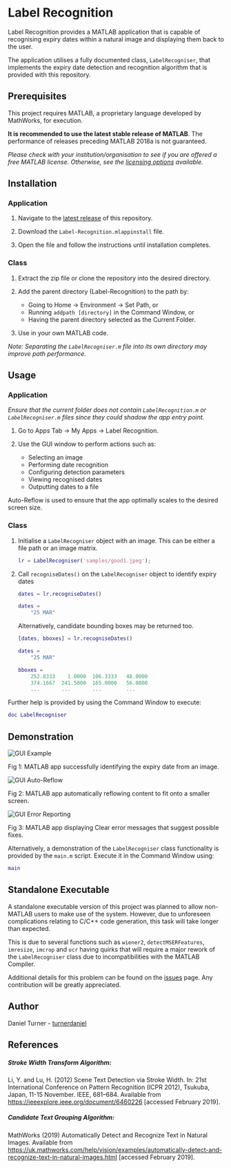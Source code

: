 # Label Recognition

Label Recognition provides a MATLAB application that is capable of recognising expiry dates within a natural image and displaying them back to the user.

The application utilises a fully documented class, `LabelRecogniser`, that implements the expiry date detection and recognition algorithm that is provided with this repository. 

## Prerequisites

This project requires MATLAB, a proprietary language developed by MathWorks, for execution. 

**It is recommended to use the latest stable release of MATLAB**. The performance of releases preceding MATLAB 2018a is not guaranteed.

*Please check with your institution/organisation to see if you are offered a free MATLAB license. Otherwise, see the [licensing options](https://www.mathworks.com/pricing-licensing.html) available.*

## Installation
### Application

1. Navigate to the [latest release](https://github.com/turnerdaniel/Label-Recognition/releases/latest) of this repository.

2. Download the `Label-Recognition.mlappinstall` file.

3. Open the file and follow the instructions until installation completes.

### Class

1. Extract the zip file or clone the repository into the desired directory.

2. Add the parent directory (Label-Recognition) to the path by:
    * Going to Home &rarr; Environment &rarr; Set Path, or
    * Running `addpath [directory]` in the Command Window, or 
    * Having the parent directory selected as the Current Folder.

3. Use in your own MATLAB code.

*Note: Separating the `LabelRecogniser.m` file into its own directory may improve path performance.*

## Usage
### Application

*Ensure that the current folder does not contain `LabelRecognition.m` or `LabelRecogniser.m` files since they could shadow the app entry point.* 

1. Go to Apps Tab &rarr; My Apps &rarr; Label Recognition.

2. Use the GUI window to perform actions such as:

    - Selecting an image
    - Performing date recognition
    - Configuring detection parameters
    - Viewing recognised dates
    - Outputting dates to a file

Auto-Reflow is used to ensure that the app optimally scales to the desired screen size.

### Class

1. Initialise a `LabelRecogniser` object with an image. This can be either a file path or an image matrix.

    ```MATLAB
    lr = LabelRecogniser('samples/good1.jpeg');
    ```

2. Call `recogniseDates()` on the `LabelRecogniser` object to identify expiry dates 
    
    ```MATLAB
    dates = lr.recogniseDates()

    dates = 
        "25 MAR"
    ```

    Alternatively, candidate bounding boxes may be returned too. 
    ```MATLAB
    [dates, bboxes] = lr.recogniseDates()

    dates = 
        "25 MAR"

    bboxes = 
        252.8333    1.0000  106.3333   48.0000
        374.1667  241.5000  165.0000   56.0000
        ...       ...       ...        ...
    ```
    
Further help is provided by using the Command Window to execute:

```MATLAB
doc LabelRecogniser
```

## Demonstration

![GUI Example](https://user-images.githubusercontent.com/35703802/73096390-957dd380-3edc-11ea-826f-2104e02ddd57.png "GUI Example")

Fig 1: MATLAB app successfully identifying the expiry date from an image.

![GUI Auto-Reflow](https://user-images.githubusercontent.com/35703802/73096391-957dd380-3edc-11ea-9b77-c4f500591181.png "GUI Auto-Reflow")

Fig 2: MATLAB app automatically reflowing content to fit onto a smaller screen.

![GUI Error Reporting](https://user-images.githubusercontent.com/35703802/73096392-957dd380-3edc-11ea-9cf9-f6379f626c0b.png "GUI Error Reporting")

Fig 3: MATLAB app displaying Clear error messages that suggest possible fixes.

Alternatively, a demonstration of the `LabelRecogniser` class functionality is provided by the `main.m` script. Execute it in the Command Window using:

```MATLAB
main
```

## Standalone Executable

A standalone executable version of this project was planned to allow non-MATLAB users to make use of the system. However, due to unforeseen complications relating to C/C++ code generation, this task will take longer than expected.

This is due to several functions such as `wiener2`, `detectMSERFeatures`, `imresize`, `imcrop` and `ocr` having  quirks that will require a major rework of the `LabelRecogniser` class due to incompatibilities with the MATLAB Compiler.

Additional details for this problem can be found on the [issues](https://github.com/turnerdaniel/Label-Recognition/issues/9) page. Any contribution will be greatly appreciated.

## Author

Daniel Turner - [turnerdaniel](https://github.com/turnerdaniel/)

## References

##### Stroke Width Transform Algorithm:
Li, Y. and Lu, H. (2012) Scene Text Detection via Stroke Width. In: 21st International Conference on Pattern Recognition (ICPR 2012), Tsukuba, Japan, 11-15 November. IEEE, 681–684. Available from https://ieeexplore.ieee.org/document/6460226 [accessed February 2019].

##### Candidate Text Grouping Algorithm:
MathWorks (2019) Automatically Detect and Recognize Text in Natural Images. Available from https://uk.mathworks.com/help/vision/examples/automatically-detect-and-recognize-text-in-natural-images.html [accessed February 2019].
